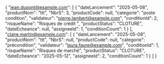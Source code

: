 {
    "jean.dupont@example.com": [
        {
            "dateLancement": "2025-05-08",
            "productNom": "ttt",
            "NbrS": 3,
            "productCode": null,
            "categorie": "poste condition",
            "validateur": "pierre.lambert@example.com",
            "conditionId": 2,
            "risqueName": "Risques de crédit ",
            "productStatus": "CLOTURE",
            "dateEcheance": null,
            "assigneeId": 1,
            "conditionCount": 1
        }
    ],
    "claire.martin@example.com": [
        {
            "dateLancement": "2025-05-08",
            "productNom": "ttt",
            "NbrS": null,
            "productCode": null,
            "categorie": "précondition",
            "validateur": "laura.faure@example.com",
            "conditionId": 1,
            "risqueName": "Risques de marché",
            "productStatus": "CLOTURE",
            "dateEcheance": "2025-05-12",
            "assigneeId": 2,
            "conditionCount": 1
        }
    ]
}
